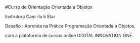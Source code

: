 #Curso de Orientação Orientada a Objetos

Instrutora Cami-la 5 Star

Desafio : Aprenda na Prática Programação Orientada a Objetos,


com a plataforma de cursos online DIGITAL INNOVATION ONE.
